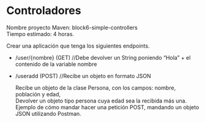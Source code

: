 # Controladores
Nombre proyecto Maven: block6-simple-controllers  
Tiempo estimado: 4 horas.  


Crear una aplicación que tenga los siguientes endpoints.  
- /user/{nombre} (GET) //Debe devolver un String  poniendo “Hola” + el contenido de la variable nombre  
- /useradd (POST) //Recibe un objeto en formato JSON

  Recibe un objeto de la clase Persona, con los campos: nombre, población y edad,  
  Devolver un objeto tipo persona cuya edad sea la recibida más una.  
  Ejemplo de cómo mandar hacer una petición POST, mandando un objeto JSON utilizando Postman.  
